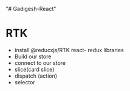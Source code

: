 "# Gadigesh-React"


# RTK
* install @reducxjs/RTK react- redux libraries
* Build our store 
* connect to our store 
* slice(card slice)
* dispatch (action)
* selector 
